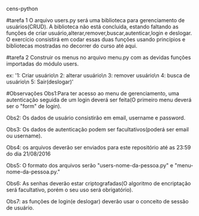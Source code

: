 cens-python

#tarefa 1
  O arquivo users.py será uma biblioteca para gerenciamento de usuários(CRUD). A biblioteca não está concluida, estando faltando as funções de criar usuário,alterar,remover,buscar,autenticar,login e deslogar. O exercício consistirá em codar essas duas funções usando princípios e bibliotecas mostradas no decorrer do curso até aqui.

#tarefa 2
  Construir os menus no arquivo menu.py com as devidas funções importadas do módulo users.
  
  ex:
      '1: Criar usuário\n
       2: alterar usuário\n
       3: remover usuário\n
       4: busca de usuário\n
       5: Sair(deslogar)'
       
#Observações
Obs1:Para ter acesso ao menu de gerenciamento, uma autenticação seguida de um login deverá ser feita(O primeiro menu deverá ser o "form" de login).

Obs2: Os dados de usuário consistirão em email, username e password.

Obs3: Os dados de autenticação podem ser facultativos(poderá ser email ou username).

Obs4: os arquivos deverão ser enviados para este repositório até as 23:59 do dia 21/08/2016

Obs5: O formato dos arquivos serão "users-nome-da-pessoa.py" e "menu-nome-da-pessoa.py."

Obs6: As senhas deverão estar criptografadas(O algoritmo de encriptação será facultativo, porém o seu uso será obrigatório).

Obs7: as funções de login(e deslogar) deverão usar o conceito de sessão de usuário.

